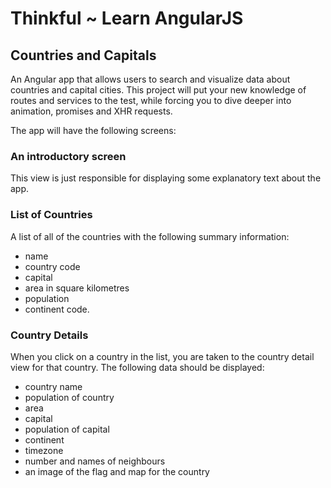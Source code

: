 # Thinkful ~ Learn AngularJS

## Countries and Capitals

An Angular app that allows users to search and visualize data about countries and capital cities. This project will put your new knowledge of routes and services to the test, while forcing you to dive deeper into animation, promises and XHR requests.

The app will have the following screens:

### An introductory screen
This view is just responsible for displaying some explanatory text about the app. 

### List of Countries
A list of all of the countries with the following summary information: 

- name 
- country code
- capital
- area in square kilometres
- population
- continent code.

### Country Details
When you click on a country in the list, you are taken to the country detail view for that country. The following data should be displayed: 

- country name
- population of country
- area
- capital
- population of capital
- continent
- timezone
- number and names of neighbours
- an image of the flag and map for the country